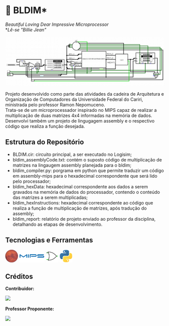 # 🕺 BLDIM*
*Beautiful Loving Dear Impressive Microprocessor*  
**Lê-se "Billie Jean"*

<img src="images/bldim.png"/>

Projeto desenvolvido como parte das atividades da cadeira de Arquitetura e Organização de Computadores da Universidade Federal do Cariri, ministrada pelo professor Ramon Nepomuceno.  
Trata-se de um microprocessador inspirado no MIPS capaz de realizar a multiplicação de duas matrizes 4x4 informadas na memória de dados. Desenvolvi também um projeto de lingugagem assembly e o respectivo código que realiza a função desejada.

## Estrutura do Repositório
- BLDIM.cir: circuito principal, a ser executado no Logisim;
- bldim_assemblyCode.txt: contém o suposto código de multiplicação de matrizes na lingaugem assembly planejada para o bldim;
- bldim_compiler.py: porgrama em python que permite traduzir um código em assembly-mips para o hexadecimal correspondente que será lido pelo processador;
- bldim_hexData: hexadecimal correspondente aos dados a serem gravados na memória de dados do processador, contendo o conteúdo das matrizes a serem multiplicadas;
- bldim_hexInstructions: hexadecimal correspondente ao código que realiza a função de multiplicação de matrizes, após tradução do assembly;
- bldim_report: relatório de projeto enviado ao professor da disciplina, detalhando as etapas de desenvolvimento.

## Tecnologias e Ferramentas
[<img src="images/mars_mips.png" width="40" height="40"/>](https://courses.missouristate.edu/kenvollmar/mars/)
[<img src="images/mips.png" width="80"/>](https://pt.wikipedia.org/wiki/Arquitetura_MIPS)
[<img src="images/logisim.png" width="40" height="40"/>](http://www.cburch.com/logisim/)
[<img src="images/python.png" width="40" height="40"/>](https://www.python.org)

## Créditos
**Contribuidor:**

[<img src="https://github.com/irlanbarros.png" width="60px;">](https://github.com/IrlanBarros)

**Professor Proponente:**

[<img src="https://github.com/ramonn76.png" width="60px;">](https://github.com/ramonn76)
